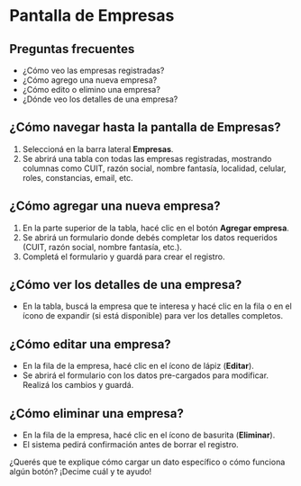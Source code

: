# Pantalla de Empresas

## Preguntas frecuentes
- ¿Cómo veo las empresas registradas?
- ¿Cómo agrego una nueva empresa?
- ¿Cómo edito o elimino una empresa?
- ¿Dónde veo los detalles de una empresa?

## ¿Cómo navegar hasta la pantalla de Empresas?
1. Seleccioná en la barra lateral **Empresas**.
2. Se abrirá una tabla con todas las empresas registradas, mostrando columnas como CUIT, razón social, nombre fantasía, localidad, celular, roles, constancias, email, etc.

## ¿Cómo agregar una nueva empresa?
1. En la parte superior de la tabla, hacé clic en el botón **Agregar empresa**.
2. Se abrirá un formulario donde debés completar los datos requeridos (CUIT, razón social, nombre fantasía, etc.).
3. Completá el formulario y guardá para crear el registro.

## ¿Cómo ver los detalles de una empresa?
- En la tabla, buscá la empresa que te interesa y hacé clic en la fila o en el ícono de expandir (si está disponible) para ver los detalles completos.

## ¿Cómo editar una empresa?
- En la fila de la empresa, hacé clic en el ícono de lápiz (**Editar**).
- Se abrirá el formulario con los datos pre-cargados para modificar. Realizá los cambios y guardá.

## ¿Cómo eliminar una empresa?
- En la fila de la empresa, hacé clic en el ícono de basurita (**Eliminar**).
- El sistema pedirá confirmación antes de borrar el registro.

¿Querés que te explique cómo cargar un dato específico o cómo funciona algún botón? ¡Decime cuál y te ayudo!
